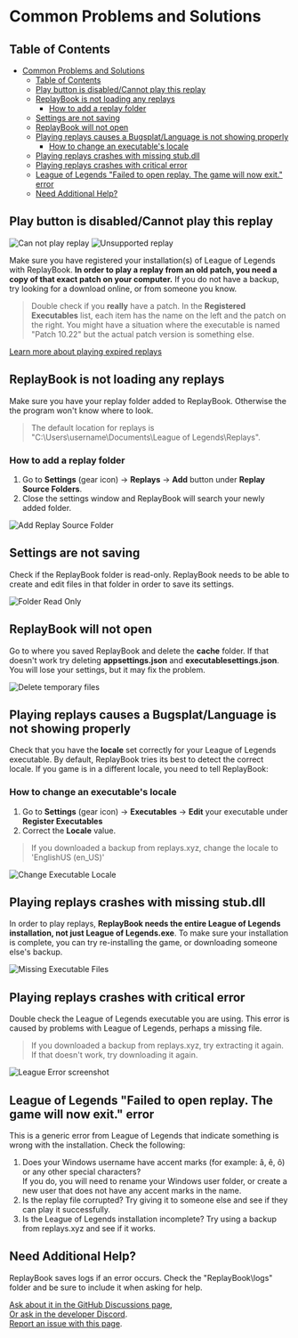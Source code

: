 # Common Problems and Solutions

## Table of Contents

- [Common Problems and Solutions](#common-problems-and-solutions)
  - [Table of Contents](#table-of-contents)
  - [Play button is disabled/Cannot play this replay](#play-button-is-disabledcannot-play-this-replay)
  - [ReplayBook is not loading any replays](#replaybook-is-not-loading-any-replays)
    - [How to add a replay folder](#how-to-add-a-replay-folder)
  - [Settings are not saving](#settings-are-not-saving)
  - [ReplayBook will not open](#replaybook-will-not-open)
  - [Playing replays causes a Bugsplat/Language is not showing properly](#playing-replays-causes-a-bugsplatlanguage-is-not-showing-properly)
    - [How to change an executable's locale](#how-to-change-an-executables-locale)
  - [Playing replays crashes with missing stub.dll](#playing-replays-crashes-with-missing-stubdll)
  - [Playing replays crashes with critical error](#playing-replays-crashes-with-critical-error)
  - [League of Legends "Failed to open replay. The game will now exit." error](#league-of-legends-failed-to-open-replay-the-game-will-now-exit-error)
  - [Need Additional Help?](#need-additional-help)

## Play button is disabled/Cannot play this replay

![Can not play replay](../images/troubleshooting/5_can_not_play_replay.png)
![Unsupported replay](../images/troubleshooting/7_unsupported_replay.png)

Make sure you have registered your installation(s) of League of Legends with ReplayBook. **In order to play a replay from an old patch, you need a copy of that exact patch on your computer.** If you do not have a backup, try looking for a download online, or from someone you know.

> Double check if you **really** have a patch. In the **Registered Executables** list, each item has the name on the left and the patch on the right. You might have a situation where the executable is named "Patch 10.22" but the actual patch version is something else.

[Learn more about playing expired replays](../tutorial/3_old_replays.md)

## ReplayBook is not loading any replays

Make sure you have your replay folder added to ReplayBook. Otherwise the the program won't know where to look.

> The default location for replays is "C:\Users\username\Documents\League of Legends\Replays".

### How to add a replay folder

1. Go to **Settings** (gear icon) -> **Replays** -> **Add** button under **Replay Source Folders**.
2. Close the settings window and ReplayBook will search your newly added folder.

![Add Replay Source Folder](../images/troubleshooting/0_add_replay_source_folder.png)

## Settings are not saving

Check if the ReplayBook folder is read-only. ReplayBook needs to be able to create and edit files in that folder in order to save its settings.

![Folder Read Only](../images/troubleshooting/1_folder_read_only.png)

## ReplayBook will not open

Go to where you saved ReplayBook and delete the **cache** folder. If that doesn't work try deleting **appsettings.json** and **executablesettings.json**. You will lose your settings, but it may fix the problem.

![Delete temporary files](../images/troubleshooting/2_delete_temporary.png)

## Playing replays causes a Bugsplat/Language is not showing properly

Check that you have the **locale** set correctly for your League of Legends executable. By default, ReplayBook tries its best to detect the correct locale. If you game is in a different locale, you need to tell ReplayBook:

### How to change an executable's locale

1. Go to **Settings** (gear icon) -> **Executables** -> **Edit** your executable under **Register Executables**
2. Correct the **Locale** value.

> If you downloaded a backup from replays.xyz, change the locale to 'EnglishUS (en_US)'

![Change Executable Locale](../images/troubleshooting/3_change_executable_locale.png)

## Playing replays crashes with missing stub.dll

In order to play replays, **ReplayBook needs the entire League of Legends installation, not just League of Legends.exe**. To make sure your installation is complete, you can try re-installing the game, or downloading someone else's backup.

![Missing Executable Files](../images/troubleshooting/4_missing_executable_files.png)

## Playing replays crashes with critical error

Double check the League of Legends executable you are using. This error is caused by problems with League of Legends, perhaps a missing file.

> If you downloaded a backup from replays.xyz, try extracting it again. If that doesn't work, try downloading it again.

![League Error screenshot](../images/troubleshooting/8_league_error.png)

## League of Legends "Failed to open replay. The game will now exit." error

This is a generic error from League of Legends that indicate something is wrong with the installation. Check the following:

1. Does your Windows username have accent marks (for example: â, ê, ô) or any other special characters?  
If you do, you will need to rename your Windows user folder, or create a new user that does not have any accent marks in the name.
2. Is the replay file corrupted? Try giving it to someone else and see if they can play it successfully.
3. Is the League of Legends installation incomplete? Try using a backup from replays.xyz and see if it works.

## Need Additional Help?

ReplayBook saves logs if an error occurs. Check the "ReplayBook\logs" folder and be sure to include it when asking for help.

[Ask about it in the GitHub Discussions page](https://github.com/fraxiinus/ReplayBook/discussions),  
[Or ask in the developer Discord](https://discord.gg/c33Rc5J).  
[Report an issue with this page](https://github.com/fraxiinus/ReplayBook/issues/new/choose).
